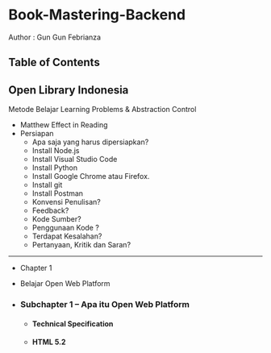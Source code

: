 # Book-Mastering-Backend
Author : Gun Gun Febrianza

## Table of Contents
## Open Library Indonesia
Metode Belajar
Learning Problems & Abstraction Control
* Matthew Effect in Reading
* Persiapan
  * Apa saja yang harus dipersiapkan?	
   * Install Node.js	
   * Install Visual Studio Code	
   * Install Python
   * Install Google Chrome atau Firefox.	
   * Install git
   * Install Postman
  * Konvensi Penulisan?
  * Feedback?
  * Kode Sumber?
  * Penggunaan Kode ?
  * Terdapat Kesalahan?
  * Pertanyaan, Kritik dan Saran?
***
* Chapter 1
* Belajar Open Web Platform

* ### Subchapter 1 – Apa itu Open Web Platform
  * #### Technical Specification
  * #### HTML 5.2
